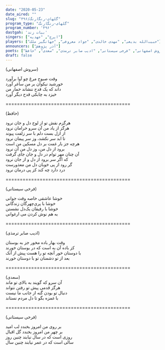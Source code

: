 ```yaml
---
date: "2020-05-23"
date_aired: ""
slug: "گلهای-رنگارنگ/۴۹۶"
program_type: "گلهای-رنگارنگ"
program_number: '۴۹۶'
dastgah: 'بیات زند'
singers: ["ایرج", "عهدیه"]
players: ["حبیب‌الله بدیعی", "مهدی خالدی", "جواد معروفی", "جهانگیر ملک"]
announcers: ["آذر پژوهش"]
poets: ["سروش اصفهانی", "فرخی سیستانی", "ادیب صابر ترمذی", "سعدی", "حافظ"]
draft: false
---
```


(سروش اصفهانی)  

وقت صبوح مرغ چو آوا برآورد  
خورشید نیکوان بر من ساغر آورد  
داند که یک قدح ننشاند خمار من  
خیزد به چابکی قدح دیگر آورد  

============================================  

(حافظ)  

هرگزم نقش تو از لوح دل و جان نرود  
هرگز از یاد من آن سرو خرامان نرود  
از ازل بست دلم با سر زلفت پیوند  
تا ابد سر نکشد، وز سر پیمان نرود  
هرچه جز بار غمت بر دل مسکین من است  
برود از دل من، وز دل من آن نرود  
آن چنان مهر توام در دل و جان جای گرفت  
که اگر سر برود از دل و از جان نرود  
گر رود از پی خوبان دل من معذورست  
درد دارد چه کند کز پی درمان نرود  

============================================  

(فرخی سیستانی)  

خوشا عاشقی خاصه وقت جوانی  
خوشا با پری‌چهرگان زندگانی  
خوشا با رفیقان یک‌دل نشستن  
به هم نوش کردن می ارغوانی  

============================================  

(ادیب صابر ترمذی)  

وقت بهار باده مخور جز به بوستان  
کز باده آن به است که در بوستان خورند  
با دوستان خور آنچه تو را هست پیش از آنک  
بعد از تو دشمنان تو با دوستان خورند  

============================================  

(سعدی)  
آن سرو که گویند به بالای تو ماند  
هرگز قدمی پیش تو رفتن نتواند  
دنبال تو بودن گنه از جانب ما نیست  
با غمزه بگو تا دل مردم نستاند  

============================================  

(فرخی سیستانی)  

بر روی من امروز بخندد لب امید  
بر چهر من امروز بخندد گل اقبال  
روزی است که در سال نیابند چنین روز  
سالی است که در عمر نیابند چنین سال  
